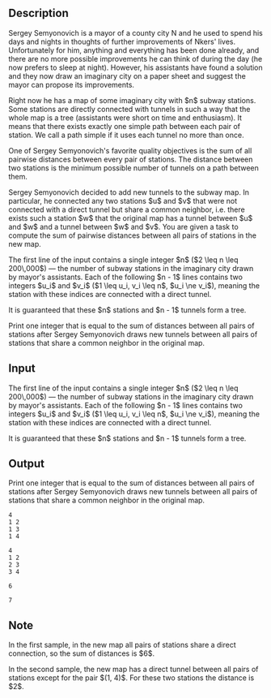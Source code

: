 ## Description

<div><p>Sergey Semyonovich is a mayor of a county city N and he used to spend his days and nights in thoughts of further improvements of Nkers' lives. Unfortunately for him, anything and everything has been done already, and there are no more possible improvements he can think of during the day (he now prefers to sleep at night). However, his assistants have found a solution and they now draw an imaginary city on a paper sheet and suggest the mayor can propose its improvements.</p><p>Right now he has a map of some imaginary city with $n$ subway stations. Some stations are directly connected with tunnels in such a way that the whole map is a tree (assistants were short on time and enthusiasm). It means that there exists exactly one simple path between each pair of station. We call a path simple if it uses each tunnel no more than once.</p><p>One of Sergey Semyonovich's favorite quality objectives is the sum of all pairwise distances between every pair of stations. The distance between two stations is the minimum possible number of tunnels on a path between them.</p><p>Sergey Semyonovich decided to add new tunnels to the subway map. In particular, he connected any two stations $u$ and $v$ that were not connected with a direct tunnel but share a common neighbor, i.e. there exists such a station $w$ that the original map has a tunnel between $u$ and $w$ and a tunnel between $w$ and $v$. You are given a task to compute the sum of pairwise distances between all pairs of stations in the new map.</p></div><div class="input-specification"><p>The first line of the input contains a single integer $n$ ($2 \leq n \leq 200\,000$)&nbsp;— the number of subway stations in the imaginary city drawn by mayor's assistants. Each of the following $n - 1$ lines contains two integers $u_i$ and $v_i$ ($1 \leq u_i, v_i \leq n$, $u_i \ne v_i$), meaning the station with these indices are connected with a direct tunnel.</p><p>It is guaranteed that these $n$ stations and $n - 1$ tunnels form a tree.</p></div><div class="output-specification"><p>Print one integer that is equal to the sum of distances between all pairs of stations after Sergey Semyonovich draws new tunnels between all pairs of stations that share a common neighbor in the original map.</p></div>

## Input

<p>The first line of the input contains a single integer $n$ ($2 \leq n \leq 200\,000$)&nbsp;— the number of subway stations in the imaginary city drawn by mayor's assistants. Each of the following $n - 1$ lines contains two integers $u_i$ and $v_i$ ($1 \leq u_i, v_i \leq n$, $u_i \ne v_i$), meaning the station with these indices are connected with a direct tunnel.</p><p>It is guaranteed that these $n$ stations and $n - 1$ tunnels form a tree.</p>

## Output

<p>Print one integer that is equal to the sum of distances between all pairs of stations after Sergey Semyonovich draws new tunnels between all pairs of stations that share a common neighbor in the original map.</p>





```input1
4
1 2
1 3
1 4

```




```input2
4
1 2
2 3
3 4

```




```output1
6

```




```output2
7

```



## Note

<p>In the first sample, in the new map all pairs of stations share a direct connection, so the sum of distances is $6$.</p><p>In the second sample, the new map has a direct tunnel between all pairs of stations except for the pair $(1, 4)$. For these two stations the distance is $2$.</p>
